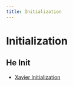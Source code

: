 ```yaml
---
title: Initialization
---
```


# Initialization

## He Init
- [Xavier Initialization](Xavier%20Initialization.md)






























































































